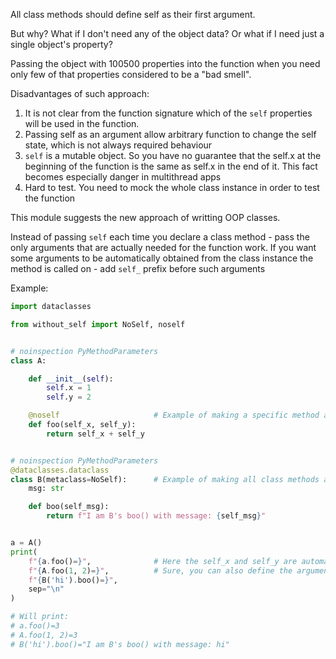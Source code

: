 All class methods should define self as their first argument.

But why? What if I don't need any of the object data? Or what if I need just a single object's property?

Passing the object with 100500 properties into the function when you need only few of that properties considered to be
a "bad smell".

Disadvantages of such approach:
1. It is not clear from the function signature which of the `self` properties will be used in the function.
2. Passing self as an argument allow arbitrary function to change the self state, which is not always required behaviour
3. `self` is a mutable object. So you have no guarantee that the self.x at the beginning of the function is the same as self.x in the end of it. 
This fact becomes especially danger in multithread apps 
4. Hard to test. You need to mock the whole class instance in order to test the function

This module suggests the new approach of writting OOP classes.

Instead of passing `self` each time you declare a class method - pass the only arguments that are actually needed
for the function work.
If you want some arguments to be automatically obtained from the class instance the method is called on - add `self_` prefix
before such arguments

Example:
```python
import dataclasses

from without_self import NoSelf, noself


# noinspection PyMethodParameters
class A:

    def __init__(self):
        self.x = 1
        self.y = 2

    @noself                     # Example of making a specific method as `noself` method
    def foo(self_x, self_y):
        return self_x + self_y


# noinspection PyMethodParameters
@dataclasses.dataclass
class B(metaclass=NoSelf):      # Example of making all class methods as `nonself`
    msg: str

    def boo(self_msg):
        return f"I am B's boo() with message: {self_msg}"


a = A()
print(
    f"{a.foo()=}",              # Here the self_x and self_y are automatically obtained from the a instance
    f"{A.foo(1, 2)=}",          # Sure, you can also define the arguments manually if you want
    f"{B('hi').boo()=}",
    sep="\n"
)

# Will print:
# a.foo()=3
# A.foo(1, 2)=3
# B('hi').boo()="I am B's boo() with message: hi"
```
